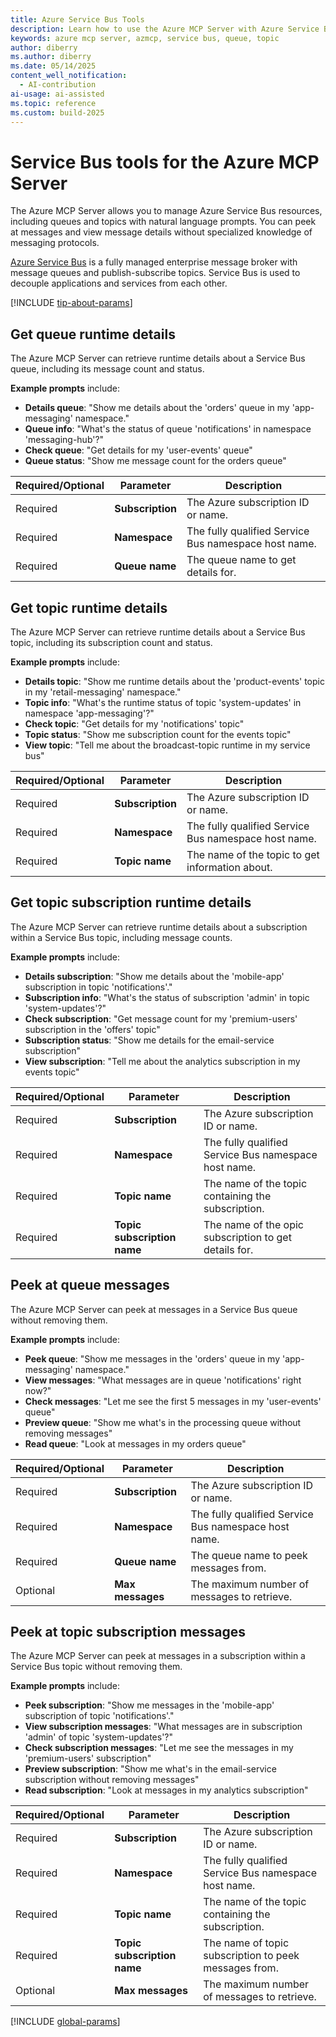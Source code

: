 ```yaml
---
title: Azure Service Bus Tools 
description: Learn how to use the Azure MCP Server with Azure Service Bus.
keywords: azure mcp server, azmcp, service bus, queue, topic
author: diberry
ms.author: diberry
ms.date: 05/14/2025
content_well_notification: 
  - AI-contribution
ai-usage: ai-assisted
ms.topic: reference
ms.custom: build-2025
--- 
```

# Service Bus tools for the Azure MCP Server

The Azure MCP Server allows you to manage Azure Service Bus resources, including queues and topics with natural language prompts. You can peek at messages and view message details without specialized knowledge of messaging protocols.

[Azure Service Bus](/azure/service-bus-messaging/service-bus-messaging-overview) is a fully managed enterprise message broker with message queues and publish-subscribe topics. Service Bus is used to decouple applications and services from each other.

[!INCLUDE [tip-about-params](../includes/tools/parameter-consideration.md)]

## Get queue runtime details

The Azure MCP Server can retrieve runtime details about a Service Bus queue, including its message count and status.

**Example prompts** include:

- **Details queue**: "Show me details about the 'orders' queue in my 'app-messaging' namespace."
- **Queue info**: "What's the status of queue 'notifications' in namespace 'messaging-hub'?"
- **Check queue**: "Get details for my 'user-events' queue"
- **Queue status**: "Show me message count for the orders queue"

| Required/Optional | Parameter | Description |
|-------------------|-----------|-------------|
| Required | **Subscription** | The Azure subscription ID or name. |
| Required | **Namespace** | The fully qualified Service Bus namespace host name. |
| Required | **Queue name** | The queue name to get details for. |


## Get topic runtime details

The Azure MCP Server can retrieve runtime details about a Service Bus topic, including its subscription count and status.

**Example prompts** include:

- **Details topic**: "Show me runtime details about the 'product-events' topic in my 'retail-messaging' namespace."
- **Topic info**: "What's the runtime status of topic 'system-updates' in namespace 'app-messaging'?"
- **Check topic**: "Get details for my 'notifications' topic"
- **Topic status**: "Show me subscription count for the events topic"
- **View topic**: "Tell me about the broadcast-topic runtime in my service bus"

| Required/Optional | Parameter | Description |
|-------------------|-----------|-------------|
| Required | **Subscription** | The Azure subscription ID or name. |
| Required | **Namespace** | The fully qualified Service Bus namespace host name. |
| Required | **Topic name** | The name of the topic to get information about. |

## Get topic subscription runtime details

The Azure MCP Server can retrieve runtime details about a subscription within a Service Bus topic, including message counts.

**Example prompts** include:

- **Details subscription**: "Show me details about the 'mobile-app' subscription in topic 'notifications'."
- **Subscription info**: "What's the status of subscription 'admin' in topic 'system-updates'?"
- **Check subscription**: "Get message count for my 'premium-users' subscription in the 'offers' topic"
- **Subscription status**: "Show me details for the email-service subscription"
- **View subscription**: "Tell me about the analytics subscription in my events topic"

| Required/Optional | Parameter | Description |
|-------------------|-----------|-------------|
| Required | **Subscription** | The Azure subscription ID or name. |
| Required | **Namespace** | The fully qualified Service Bus namespace host name. |
| Required | **Topic name** | The name of the topic containing the subscription. |
| Required | **Topic subscription name** | The name of the opic subscription to get details for. |

## Peek at queue messages

The Azure MCP Server can peek at messages in a Service Bus queue without removing them.

**Example prompts** include:

- **Peek queue**: "Show me messages in the 'orders' queue in my 'app-messaging' namespace."
- **View messages**: "What messages are in queue 'notifications' right now?"
- **Check messages**: "Let me see the first 5 messages in my 'user-events' queue"
- **Preview queue**: "Show me what's in the processing queue without removing messages"
- **Read queue**: "Look at messages in my orders queue"

| Required/Optional | Parameter | Description |
|-------------------|-----------|-------------|
| Required | **Subscription** | The Azure subscription ID or name. |
| Required | **Namespace** | The fully qualified Service Bus namespace host name. |
| Required | **Queue name** | The queue name to peek messages from. |
| Optional | **Max messages** | The maximum number of messages to retrieve. |

## Peek at topic subscription messages

The Azure MCP Server can peek at messages in a subscription within a Service Bus topic without removing them.

**Example prompts** include:

- **Peek subscription**: "Show me messages in the 'mobile-app' subscription of topic 'notifications'."
- **View subscription messages**: "What messages are in subscription 'admin' of topic 'system-updates'?"
- **Check subscription messages**: "Let me see the messages in my 'premium-users' subscription"
- **Preview subscription**: "Show me what's in the email-service subscription without removing messages"
- **Read subscription**: "Look at messages in my analytics subscription"

| Required/Optional | Parameter | Description |
|-------------------|-----------|-------------|
| Required | **Subscription** | The Azure subscription ID or name. |
| Required | **Namespace** | The fully qualified Service Bus namespace host name. |
| Required | **Topic name** | The name of the topic containing the subscription. |
| Required | **Topic subscription name** | The name of topic subscription to peek messages from. |
| Optional | **Max messages** | The maximum number of messages to retrieve. |

[!INCLUDE [global-params](../includes/tools/global-parameters-list.md)]